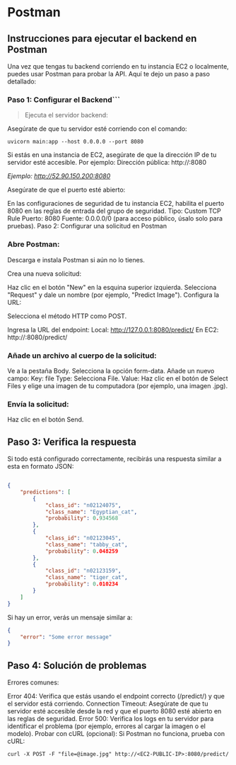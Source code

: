 # Postman
## Instrucciones para ejecutar el backend en Postman
Una vez que tengas tu backend corriendo en tu instancia EC2 o localmente, puedes usar Postman para probar la API. Aquí te dejo un paso a paso detallado:

### Paso 1: Configurar el Backend```

>Ejecuta el servidor backend:


Asegúrate de que tu servidor esté corriendo con el comando:
```shell
uvicorn main:app --host 0.0.0.0 --port 8080
```

Si estás en una instancia de EC2, asegúrate de que la dirección IP de tu servidor esté accesible. Por ejemplo:
Dirección pública: http://<EC2-PUBLIC-IP>:8080

*Ejemplo: http://52.90.150.200:8080*

Asegúrate de que el puerto esté abierto:

En las configuraciones de seguridad de tu instancia EC2, habilita el puerto 8080 en las reglas de entrada del grupo de seguridad.
Tipo: Custom TCP Rule
Puerto: 8080
Fuente: 0.0.0.0/0 (para acceso público, úsalo solo para pruebas).
Paso 2: Configurar una solicitud en Postman

### Abre Postman:

Descarga e instala Postman si aún no lo tienes.

Crea una nueva solicitud:

Haz clic en el botón "New" en la esquina superior izquierda.
Selecciona "Request" y dale un nombre (por ejemplo, "Predict Image").
Configura la URL:

Selecciona el método HTTP como POST.

Ingresa la URL del endpoint:
Local: http://127.0.0.1:8080/predict/
En EC2: http://<EC2-PUBLIC-IP>:8080/predict/

### Añade un archivo al cuerpo de la solicitud:

Ve a la pestaña Body.
Selecciona la opción form-data.
Añade un nuevo campo:
Key: file
Type: Selecciona File.
Value: Haz clic en el botón de Select Files y elige una imagen de tu computadora (por ejemplo, una imagen .jpg).

### Envía la solicitud:

Haz clic en el botón Send.

## Paso 3: Verifica la respuesta
Si todo está configurado correctamente, recibirás una respuesta similar a esta en formato JSON:
```json

{
    "predictions": [
        {
            "class_id": "n02124075",
            "class_name": "Egyptian_cat",
            "probability": 0.934568
        },
        {
            "class_id": "n02123045",
            "class_name": "tabby_cat",
            "probability": 0.048259
        },
        {
            "class_id": "n02123159",
            "class_name": "tiger_cat",
            "probability": 0.010234
        }
    ]
}
```
Si hay un error, verás un mensaje similar a:
```json
{
    "error": "Some error message"
}
```
## Paso 4: Solución de problemas
Errores comunes:

Error 404: Verifica que estás usando el endpoint correcto (/predict/) y que el servidor está corriendo.
Connection Timeout: Asegúrate de que tu servidor esté accesible desde la red y que el puerto 8080 esté abierto en las reglas de seguridad.
Error 500: Verifica los logs en tu servidor para identificar el problema (por ejemplo, errores al cargar la imagen o el modelo).
Probar con cURL (opcional): Si Postman no funciona, prueba con cURL:

```shell
curl -X POST -F "file=@image.jpg" http://<EC2-PUBLIC-IP>:8080/predict/
```
